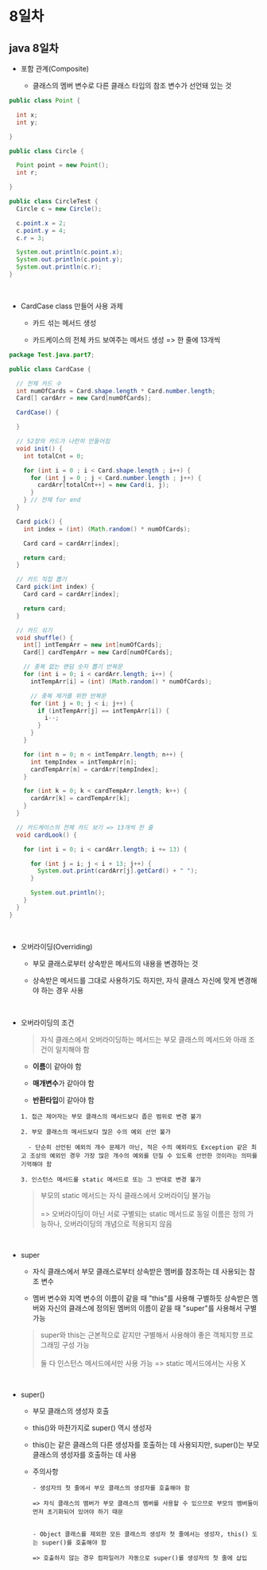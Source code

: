# 8일차

## java 8일차

- 포함 관계(Composite)

  - 클래스의 멤버 변수로 다른 클래스 타입의 참조 변수가 선언돼 있는 것

```java
public class Point {

  int x;
  int y;

}
```

```java
public class Circle {

  Point point = new Point();
  int r;

}
```

```java
public class CircleTest {
  Circle c = new Circle();

  c.point.x = 2;
  c.point.y = 4;
  c.r = 3;

  System.out.println(c.point.x);
  System.out.println(c.point.y);
  System.out.println(c.r);
}
```

<br />

- CardCase class 만들어 사용 과제

  - 카드 섞는 메서드 생성

  - 카드케이스의 전체 카드 보여주는 메서드 생성 => 한 줄에 13개씩

```java
package Test.java.part7;

public class CardCase {

  // 전체 카드 수
  int numOfCards = Card.shape.length * Card.number.length;
  Card[] cardArr = new Card[numOfCards];

  CardCase() {

  }

  // 52장의 카드가 나란히 만들어짐
  void init() {
    int totalCnt = 0;

    for (int i = 0 ; i < Card.shape.length ; i++) {
      for (int j = 0 ; j < Card.number.length ; j++) {
        cardArr[totalCnt++] = new Card(i, j);
      }
    } // 전체 for end
  }

  Card pick() {
    int index = (int) (Math.random() * numOfCards);

    Card card = cardArr[index];

    return card;
  }

  // 카드 직접 뽑기
  Card pick(int index) {
    Card card = cardArr[index];

    return card;
  }

  // 카드 섞기
  void shuffle() {
    int[] intTempArr = new int[numOfCards];
    Card[] cardTempArr = new Card[numOfCards];

    // 중복 없는 랜덤 숫자 뽑기 반복문
    for (int i = 0; i < cardArr.length; i++) {
      intTempArr[i] = (int) (Math.random() * numOfCards);

      // 중복 제거를 위한 반복문
      for (int j = 0; j < i; j++) {
        if (intTempArr[j] == intTempArr[i]) {
          i--;
        }
      }
    }

    for (int n = 0; n < intTempArr.length; n++) {
      int tempIndex = intTempArr[n];
      cardTempArr[n] = cardArr[tempIndex];
    }

    for (int k = 0; k < cardTempArr.length; k++) {
      cardArr[k] = cardTempArr[k];
    }
  }

  // 카드케이스의 전체 카드 보기 => 13개씩 한 줄
  void cardLook() {

    for (int i = 0; i < cardArr.length; i += 13) {

      for (int j = i; j < i + 13; j++) {
        System.out.print(cardArr[j].getCard() + " ");
      }

      System.out.println();
    }
  }
}
```

<br />

- 오버라이딩(Overriding)

  - 부모 클래스로부터 상속받은 메서드의 내용을 변경하는 것

  - 상속받은 메서드를 그대로 사용하기도 하지만, 자식 클래스 자신에 맞게 변경해야 하는 경우 사용

<br />

- 오버라이딩의 조건

  > 자식 클래스에서 오버라이딩하는 메서드는 부모 클래스의 메서드와 아래 조건이 일치해야 함

  - **이름**이 같아야 함

  - **매개변수**가 같아야 함

  - **반환타입**이 같아야 함

  ```
  1. 접근 제어자는 부모 클래스의 메서드보다 좁은 범위로 변경 불가

  2. 부모 클래스의 메서드보다 많은 수의 예외 선언 불가

    - 단순히 선언된 예외의 개수 문제가 아닌, 적은 수의 예외라도 Exception 같은 최고 조상의 예외인 경우 가장 많은 개수의 예외를 던질 수 있도록 선언한 것이라는 의미를 기억해야 함

  3. 인스턴스 메서드를 static 메서드로 또는 그 반대로 변경 불가
  ```

  > 부모의 static 메서드는 자식 클래스에서 오버라이딩 불가능 <br /><br />
  > => 오버라이딩이 아닌 서로 구별되는 static 메서드로 동일 이름은 정의 가능하나, 오버라이딩의 개념으로 적용되지 않음

<br />

- super

  - 자식 클래스에서 부모 클래스로부터 상속받은 멤버를 참조하는 데 사용되는 참조 변수

  - 멤버 변수와 지역 변수의 이름이 같을 때 "this"를 사용해 구별하듯 상속받은 멤버와 자신의 클래스에 정의된 멤버의 이름이 같을 때 "super"를 사용해서 구별 가능

  > super와 this는 근본적으로 같지만 구별해서 사용해야 좋은 객체지향 프로그래밍 구성 가능 <br /> <br />
  > 둘 다 인스턴스 메서드에서만 사용 가능 => static 메서드에서는 사용 X

<br />

- super()

  - 부모 클래스의 생성자 호출

  - this()와 마찬가지로 super() 역시 생성자

  - this()는 같은 클래스의 다른 생성자를 호출하는 데 사용되지만, super()는 부모 클래스의 생성자를 호출하는 데 사용

  - 주의사항

    ```
    - 생성자의 첫 줄에서 부모 클래스의 생성자를 호출해야 함

    => 자식 클래스의 멤버가 부모 클래스의 멤버를 사용할 수 있으므로 부모의 멤버들이 먼저 초기화되어 있어야 하기 때문


    - Object 클래스를 제외한 모든 클래스의 생성자 첫 줄에서는 생성자, this() 도는 super()를 호출해야 함

    => 호출하지 않는 경우 컴파일러가 자동으로 super()를 생성자의 첫 줄에 삽입
    ```
